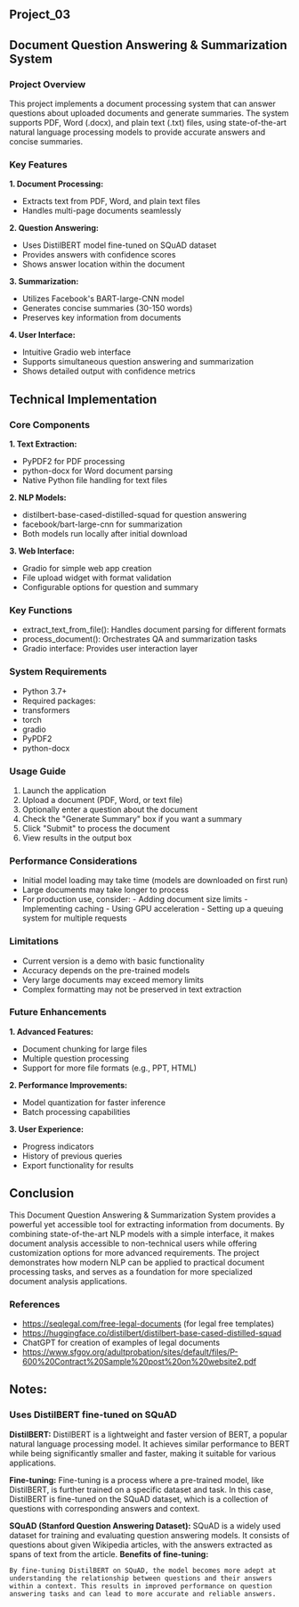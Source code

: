 ## Project_03

## Document Question Answering & Summarization System

### Project Overview
This project implements a document processing system that can answer questions about uploaded documents and generate summaries. The system supports PDF, Word (.docx), and plain text (.txt) files, using state-of-the-art natural language processing models to provide accurate answers and concise summaries.

### Key Features
**1. Document Processing:**
- Extracts text from PDF, Word, and plain text files
- Handles multi-page documents seamlessly

**2. Question Answering:**
- Uses DistilBERT model fine-tuned on SQuAD dataset
- Provides answers with confidence scores
- Shows answer location within the document

**3. Summarization:**
- Utilizes Facebook's BART-large-CNN model
- Generates concise summaries (30-150 words)
- Preserves key information from documents

**4. User Interface:**
- Intuitive Gradio web interface
- Supports simultaneous question answering and summarization
- Shows detailed output with confidence metrics

## Technical Implementation

### Core Components
**1. Text Extraction:**
- PyPDF2 for PDF processing
- python-docx for Word document parsing
- Native Python file handling for text files

**2. NLP Models:**
- distilbert-base-cased-distilled-squad for question answering
- facebook/bart-large-cnn for summarization
- Both models run locally after initial download

**3. Web Interface:**
- Gradio for simple web app creation
- File upload widget with format validation
- Configurable options for question and summary

### Key Functions
- extract_text_from_file(): Handles document parsing for different formats
- process_document(): Orchestrates QA and summarization tasks
- Gradio interface: Provides user interaction layer

### System Requirements
- Python 3.7+
- Required packages:
- transformers
- torch
- gradio
- PyPDF2
- python-docx

### Usage Guide
1.	Launch the application
2.	Upload a document (PDF, Word, or text file)
3.	Optionally enter a question about the document
4.	Check the "Generate Summary" box if you want a summary
5.	Click "Submit" to process the document
6.	View results in the output box

### Performance Considerations
- Initial model loading may take time (models are downloaded on first run)
- Large documents may take longer to process
- For production use, consider:
        - Adding document size limits
        - Implementing caching
        - Using GPU acceleration
        - Setting up a queuing system for multiple requests

### Limitations
- Current version is a demo with basic functionality
- Accuracy depends on the pre-trained models
- Very large documents may exceed memory limits
- Complex formatting may not be preserved in text extraction

### Future Enhancements
**1. Advanced Features:**
- Document chunking for large files
- Multiple question processing
- Support for more file formats (e.g., PPT, HTML)

**2. Performance Improvements:**
- Model quantization for faster inference
- Batch processing capabilities

**3. User Experience:**
- Progress indicators
- History of previous queries
- Export functionality for results

## Conclusion
This Document Question Answering & Summarization System provides a powerful yet accessible tool for extracting information from documents. By combining state-of-the-art NLP models with a simple interface, it makes document analysis accessible to non-technical users while offering customization options for more advanced requirements.
The project demonstrates how modern NLP can be applied to practical document processing tasks, and serves as a foundation for more specialized document analysis applications.

### References
- https://seqlegal.com/free-legal-documents (for legal free templates)
- https://huggingface.co/distilbert/distilbert-base-cased-distilled-squad
- ChatGPT for creation of examples of legal documents
- https://www.sfgov.org/adultprobation/sites/default/files/P-600%20Contract%20Sample%20post%20on%20website2.pdf




## Notes:
### Uses DistilBERT fine-tuned on SQuAD

**DistilBERT:** 
    DistilBERT is a lightweight and faster version of BERT, a popular natural language processing model. It achieves similar performance to BERT while being significantly smaller and faster, making it suitable for various applications.

**Fine-tuning:** 
    Fine-tuning is a process where a pre-trained model, like DistilBERT, is further trained on a specific dataset and task. In this case, DistilBERT is fine-tuned on the SQuAD dataset, which is a collection of questions with corresponding answers and context. 

**SQuAD (Stanford Question Answering Dataset):** 
    SQuAD is a widely used dataset for training and evaluating question answering models. It consists of questions about given Wikipedia articles, with the answers extracted as spans of text from the article. 
**Benefits of fine-tuning:** 

    By fine-tuning DistilBERT on SQuAD, the model becomes more adept at understanding the relationship between questions and their answers within a context. This results in improved performance on question answering tasks and can lead to more accurate and reliable answers. 
